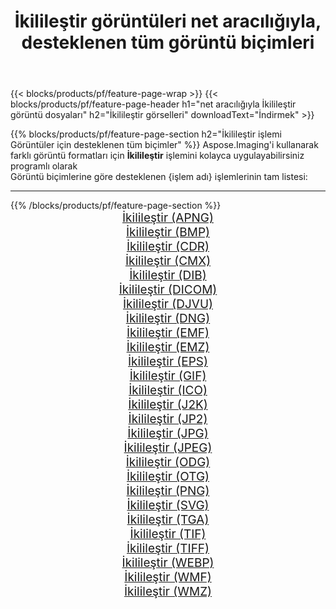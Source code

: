 ﻿---
title: İkilileştir görüntüleri net aracılığıyla, desteklenen tüm görüntü biçimleri 
weight: 3920
url: /tr/net/binarize 
lang: tr
langdirlevel: 2
locales: zh-hans,ja,it,ru,de,es,fr,nl,id,lt,pl,pt,vi,tr,ko,zh-hant,ar,hi,th,sv,cs,uk,he
description: Aspose.Imaging'i kullanarak, net Aracılığıyla kolayca İkilileştir görüntüleri oluşturabilirsiniz
---

{{< blocks/products/pf/feature-page-wrap >}}
{{< blocks/products/pf/feature-page-header h1="net aracılığıyla İkilileştir görüntü dosyaları" h2="İkilileştir görselleri" downloadText="İndirmek" >}}


{{% blocks/products/pf/feature-page-section  h2="İkilileştir işlemi Görüntüler için desteklenen tüm biçimler" %}}
Aspose.Imaging'i kullanarak farklı görüntü formatları için **İkilileştir** işlemini kolayca uygulayabilirsiniz programlı olarak
<br/>
Görüntü biçimlerine göre desteklenen {işlem adı} işlemlerinin tam listesi:
<hr/>
{{% /blocks/products/pf/feature-page-section %}}
<div class="container-fluid productfamilypage bg-gray">
    <div class="convertypes bg-gray agp-content section">
        <div class="container">
		<div class="row other-converters" style="gap: 10px;font-size: 19px;text-align:center;">
		    <div class='col-md-2 other-converter remove-lp remove-rp'><a href="/imaging/tr/net/binarize/apng" style="padding:15px;">İkilileştir (APNG)</a></div><div class='col-md-2 other-converter remove-lp remove-rp'><a href="/imaging/tr/net/binarize/bmp" style="padding:15px;">İkilileştir (BMP)</a></div><div class='col-md-2 other-converter remove-lp remove-rp'><a href="/imaging/tr/net/binarize/cdr" style="padding:15px;">İkilileştir (CDR)</a></div><div class='col-md-2 other-converter remove-lp remove-rp'><a href="/imaging/tr/net/binarize/cmx" style="padding:15px;">İkilileştir (CMX)</a></div><div class='col-md-2 other-converter remove-lp remove-rp'><a href="/imaging/tr/net/binarize/dib" style="padding:15px;">İkilileştir (DIB)</a></div><div class='col-md-2 other-converter remove-lp remove-rp'><a href="/imaging/tr/net/binarize/dicom" style="padding:15px;">İkilileştir (DICOM)</a></div><div class='col-md-2 other-converter remove-lp remove-rp'><a href="/imaging/tr/net/binarize/djvu" style="padding:15px;">İkilileştir (DJVU)</a></div><div class='col-md-2 other-converter remove-lp remove-rp'><a href="/imaging/tr/net/binarize/dng" style="padding:15px;">İkilileştir (DNG)</a></div><div class='col-md-2 other-converter remove-lp remove-rp'><a href="/imaging/tr/net/binarize/emf" style="padding:15px;">İkilileştir (EMF)</a></div><div class='col-md-2 other-converter remove-lp remove-rp'><a href="/imaging/tr/net/binarize/emz" style="padding:15px;">İkilileştir (EMZ)</a></div><div class='col-md-2 other-converter remove-lp remove-rp'><a href="/imaging/tr/net/binarize/eps" style="padding:15px;">İkilileştir (EPS)</a></div><div class='col-md-2 other-converter remove-lp remove-rp'><a href="/imaging/tr/net/binarize/gif" style="padding:15px;">İkilileştir (GIF)</a></div><div class='col-md-2 other-converter remove-lp remove-rp'><a href="/imaging/tr/net/binarize/ico" style="padding:15px;">İkilileştir (ICO)</a></div><div class='col-md-2 other-converter remove-lp remove-rp'><a href="/imaging/tr/net/binarize/j2k" style="padding:15px;">İkilileştir (J2K)</a></div><div class='col-md-2 other-converter remove-lp remove-rp'><a href="/imaging/tr/net/binarize/jp2" style="padding:15px;">İkilileştir (JP2)</a></div><div class='col-md-2 other-converter remove-lp remove-rp'><a href="/imaging/tr/net/binarize/jpg" style="padding:15px;">İkilileştir (JPG)</a></div><div class='col-md-2 other-converter remove-lp remove-rp'><a href="/imaging/tr/net/binarize/jpeg" style="padding:15px;">İkilileştir (JPEG)</a></div><div class='col-md-2 other-converter remove-lp remove-rp'><a href="/imaging/tr/net/binarize/odg" style="padding:15px;">İkilileştir (ODG)</a></div><div class='col-md-2 other-converter remove-lp remove-rp'><a href="/imaging/tr/net/binarize/otg" style="padding:15px;">İkilileştir (OTG)</a></div><div class='col-md-2 other-converter remove-lp remove-rp'><a href="/imaging/tr/net/binarize/png" style="padding:15px;">İkilileştir (PNG)</a></div><div class='col-md-2 other-converter remove-lp remove-rp'><a href="/imaging/tr/net/binarize/svg" style="padding:15px;">İkilileştir (SVG)</a></div><div class='col-md-2 other-converter remove-lp remove-rp'><a href="/imaging/tr/net/binarize/tga" style="padding:15px;">İkilileştir (TGA)</a></div><div class='col-md-2 other-converter remove-lp remove-rp'><a href="/imaging/tr/net/binarize/tif" style="padding:15px;">İkilileştir (TIF)</a></div><div class='col-md-2 other-converter remove-lp remove-rp'><a href="/imaging/tr/net/binarize/tiff" style="padding:15px;">İkilileştir (TIFF)</a></div><div class='col-md-2 other-converter remove-lp remove-rp'><a href="/imaging/tr/net/binarize/webp" style="padding:15px;">İkilileştir (WEBP)</a></div><div class='col-md-2 other-converter remove-lp remove-rp'><a href="/imaging/tr/net/binarize/wmf" style="padding:15px;">İkilileştir (WMF)</a></div><div class='col-md-2 other-converter remove-lp remove-rp'><a href="/imaging/tr/net/binarize/wmz" style="padding:15px;">İkilileştir (WMZ)</a></div>
                </div>
        </div>
    </div>
</div>
<br/>
